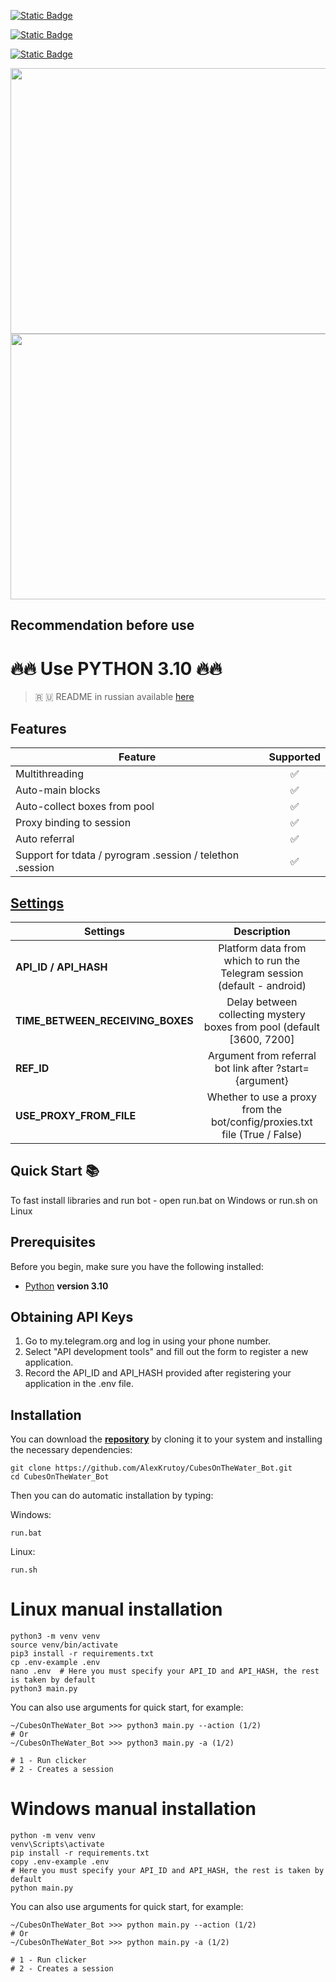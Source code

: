 [![Static Badge](https://img.shields.io/badge/Telegram-Channel-Link?style=for-the-badge&logo=Telegram&logoColor=white&logoSize=auto&color=blue)](https://t.me/hidden_coding)

[![Static Badge](https://img.shields.io/badge/Telegram-Chat-yes?style=for-the-badge&logo=Telegram&logoColor=white&logoSize=auto&color=blue)](https://t.me/hidden_codding_chat)

[![Static Badge](https://img.shields.io/badge/Telegram-Bot%20Link-Link?style=for-the-badge&logo=Telegram&logoColor=white&logoSize=auto&color=blue)](https://t.me/cubesonthewater_bot?start=NzM3ODQ0NDY1)

<img src="https://github.com/AlexKrutoy/CubesOnTheWater_Bot/assets/65369825/7b10981f-6496-4045-b2f7-75bdc78d19f7" width="695" height="425"/>

<img src="https://github.com/AlexKrutoy/CubesOnTheWater_Bot/assets/65369825/a3576803-e335-4e7d-bbc0-3d434e4e5c22" width="695" height="425"/>

## Recommendation before use

# 🔥🔥 Use PYTHON 3.10 🔥🔥

> 🇷 🇺 README in russian available [here](README-RU.md)

## Features  
| Feature                                                   | Supported |
|-----------------------------------------------------------|:---------:|
| Multithreading                                            |     ✅     |
| Auto-main blocks                                          |     ✅     |
| Auto-collect boxes from pool                              |     ✅     |
| Proxy binding to session                                  |     ✅     |
| Auto referral                                             |     ✅     |
| Support for tdata / pyrogram .session / telethon .session |     ✅     |


## [Settings](https://github.com/AlexKrutoy/CubesOnTheWater_Bot/blob/main/.env-example/)
| Settings                         |                                Description                                 |
|----------------------------------|:--------------------------------------------------------------------------:|
| **API_ID / API_HASH**            |  Platform data from which to run the Telegram session (default - android)  |
| **TIME_BETWEEN_RECEIVING_BOXES** |   Delay between collecting mystery boxes from pool (default [3600, 7200]   |
| **REF_ID**                       |          Argument from referral bot link after ?start={argument}           |
| **USE_PROXY_FROM_FILE**          | Whether to use a proxy from the bot/config/proxies.txt file (True / False) |

## Quick Start 📚

To fast install libraries and run bot - open run.bat on Windows or run.sh on Linux

## Prerequisites
Before you begin, make sure you have the following installed:
- [Python](https://www.python.org/downloads/) **version 3.10**

## Obtaining API Keys
1. Go to my.telegram.org and log in using your phone number.
2. Select "API development tools" and fill out the form to register a new application.
3. Record the API_ID and API_HASH provided after registering your application in the .env file.

## Installation
You can download the [**repository**](https://github.com/AlexKrutoy/CubesOnTheWater_Bot) by cloning it to your system and installing the necessary dependencies:
```shell
git clone https://github.com/AlexKrutoy/CubesOnTheWater_Bot.git
cd CubesOnTheWater_Bot
```

Then you can do automatic installation by typing:

Windows:
```shell
run.bat
```

Linux:
```shell
run.sh
```

# Linux manual installation
```shell
python3 -m venv venv
source venv/bin/activate
pip3 install -r requirements.txt
cp .env-example .env
nano .env  # Here you must specify your API_ID and API_HASH, the rest is taken by default
python3 main.py
```

You can also use arguments for quick start, for example:
```shell
~/CubesOnTheWater_Bot >>> python3 main.py --action (1/2)
# Or
~/CubesOnTheWater_Bot >>> python3 main.py -a (1/2)

# 1 - Run clicker
# 2 - Creates a session
```

# Windows manual installation
```shell
python -m venv venv
venv\Scripts\activate
pip install -r requirements.txt
copy .env-example .env
# Here you must specify your API_ID and API_HASH, the rest is taken by default
python main.py
```

You can also use arguments for quick start, for example:
```shell
~/CubesOnTheWater_Bot >>> python main.py --action (1/2)
# Or
~/CubesOnTheWater_Bot >>> python main.py -a (1/2)

# 1 - Run clicker
# 2 - Creates a session
```



